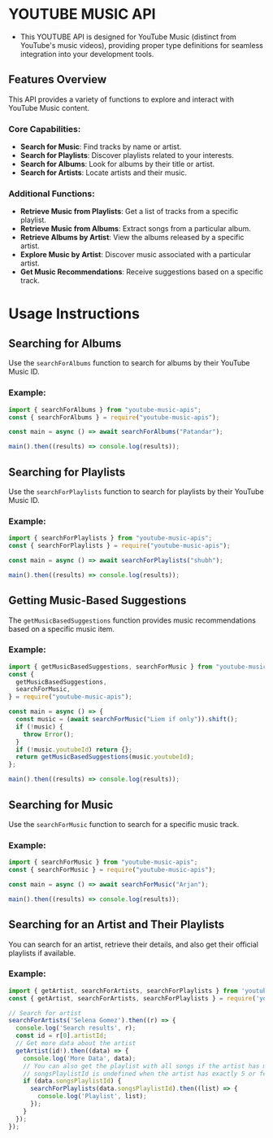 # YOUTUBE MUSIC API

- This YOUTUBE API is designed for YouTube Music (distinct from YouTube's music videos), providing proper type definitions for seamless integration into your development tools.

## Features Overview

This API provides a variety of functions to explore and interact with YouTube Music content.

### Core Capabilities:

- **Search for Music**: Find tracks by name or artist.
- **Search for Playlists**: Discover playlists related to your interests.
- **Search for Albums**: Look for albums by their title or artist.
- **Search for Artists**: Locate artists and their music.

### Additional Functions:

- **Retrieve Music from Playlists**: Get a list of tracks from a specific playlist.
- **Retrieve Music from Albums**: Extract songs from a particular album.
- **Retrieve Albums by Artist**: View the albums released by a specific artist.
- **Explore Music by Artist**: Discover music associated with a particular artist.
- **Get Music Recommendations**: Receive suggestions based on a specific track.

# Usage Instructions

## Searching for Albums

Use the `searchForAlbums` function to search for albums by their YouTube Music ID.

### Example:

```js
import { searchForAlbums } from "youtube-music-apis";
const { searchForAlbums } = require("youtube-music-apis");

const main = async () => await searchForAlbums("Patandar");

main().then((results) => console.log(results));
```

## Searching for Playlists

Use the `searchForPlaylists` function to search for playlists by their YouTube Music ID.

### Example:

```js
import { searchForPlaylists } from "youtube-music-apis";
const { searchForPlaylists } = require("youtube-music-apis");

const main = async () => await searchForPlaylists("shubh");

main().then((results) => console.log(results));
```

## Getting Music-Based Suggestions

The `getMusicBasedSuggestions` function provides music recommendations based on a specific music item.

### Example:

```js
import { getMusicBasedSuggestions, searchForMusic } from "youtube-music-apis";
const {
  getMusicBasedSuggestions,
  searchForMusic,
} = require("youtube-music-apis");

const main = async () => {
  const music = (await searchForMusic("Liem if only")).shift();
  if (!music) {
    throw Error();
  }
  if (!music.youtubeId) return {};
  return getMusicBasedSuggestions(music.youtubeId);
};

main().then((results) => console.log(results));
```

## Searching for Music

Use the `searchForMusic` function to search for a specific music track.

### Example:

```js
import { searchForMusic } from "youtube-music-apis";
const { searchForMusic } = require("youtube-music-apis");

const main = async () => await searchForMusic("Arjan");

main().then((results) => console.log(results));
```

## Searching for an Artist and Their Playlists

You can search for an artist, retrieve their details, and also get their official playlists if available.

### Example:

```js
import { getArtist, searchForArtists, searchForPlaylists } from 'youtube-music-apis';
const { getArtist, searchForArtists, searchForPlaylists } = require('youtube-music-apis');

// Search for artist
searchForArtists('Selena Gomez').then((r) => {
  console.log('Search results', r);
  const id = r[0].artistId;
  // Get more data about the artist
  getArtist(id!).then((data) => {
    console.log('More Data', data);
    // You can also get the playlist with all songs if the artist has more than 5 songs
    // songsPlaylistId is undefined when the artist has exactly 5 or fewer songs
    if (data.songsPlaylistId) {
      searchForPlaylists(data.songsPlaylistId).then((list) => {
        console.log('Playlist', list);
      });
    }
  });
});

```
